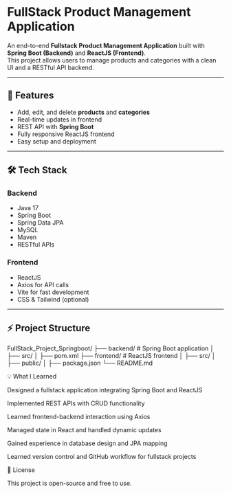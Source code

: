 # FullStack Product Management Application

An end-to-end **Fullstack Product Management Application** built with **Spring Boot (Backend)** and **ReactJS (Frontend)**.  
This project allows users to manage products and categories with a clean UI and a RESTful API backend.

---

## 🌟 Features

- Add, edit, and delete **products** and **categories**
- Real-time updates in frontend
- REST API with **Spring Boot**
- Fully responsive ReactJS frontend
- Easy setup and deployment

---

## 🛠 Tech Stack

### Backend
- Java 17
- Spring Boot
- Spring Data JPA
- MySQL
- Maven
- RESTful APIs

### Frontend
- ReactJS
- Axios for API calls
- Vite for fast development
- CSS & Tailwind (optional)

---

## ⚡ Project Structure

FullStack_Project_Springboot/
├── backend/ # Spring Boot application
│ ├── src/
│ ├── pom.xml
├── frontend/ # ReactJS frontend
│ ├── src/
│ ├── public/
│ ├── package.json
└── README.md

💡 What I Learned

Designed a fullstack application integrating Spring Boot and ReactJS

Implemented REST APIs with CRUD functionality

Learned frontend-backend interaction using Axios

Managed state in React and handled dynamic updates

Gained experience in database design and JPA mapping

Learned version control and GitHub workflow for fullstack projects

📄 License

This project is open-source and free to use.
